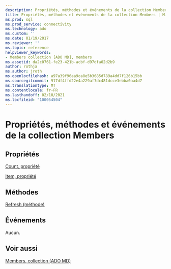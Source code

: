 ```yaml
---
description: Propriétés, méthodes et événements de la collection Members
title: Propriétés, méthodes et événements de la collection Members | Microsoft Docs
ms.prod: sql
ms.prod_service: connectivity
ms.technology: ado
ms.custom: ''
ms.date: 01/19/2017
ms.reviewer: ''
ms.topic: reference
helpviewer_keywords:
- Members collection [ADO MD], members
ms.assetid: da2c0761-fe23-421b-acbf-d97dfa02d2b9
author: rothja
ms.author: jroth
ms.openlocfilehash: a97a39f96aa9ca8e5b3685d789a4dd7f126b15bb
ms.sourcegitcommit: 917df4ffd22e4a229af7dc481dcce3ebba0aa4d7
ms.translationtype: MT
ms.contentlocale: fr-FR
ms.lasthandoff: 02/10/2021
ms.locfileid: "100054504"
---
```

# <a name="members-collection-properties-methods-and-events"></a>Propriétés, méthodes et événements de la collection Members
## <a name="properties"></a>Propriétés  
 [Count, propriété](../ado-api/count-property-ado.md)  
  
 [Item, propriété](../ado-api/item-property-ado.md)  
  
## <a name="methods"></a>Méthodes  
 [Refresh (méthode)](../ado-api/refresh-method-ado.md)  
  
## <a name="events"></a>Événements  
 Aucun.  
  
## <a name="see-also"></a>Voir aussi  
 [Members, collection (ADO MD)](./members-collection-ado-md.md)